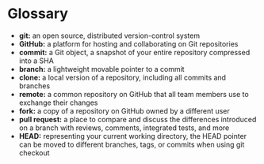 # Glossary

- **git:** an open source, distributed version-control system   
- **GitHub:** a platform for hosting and collaborating on Git repositories    
- **commit:** a Git object, a snapshot of your entire repository compressed into a SHA    
- **branch:** a lightweight movable pointer to a commit   
- **clone:** a local version of a repository, including all commits and branches    
- **remote:** a common repository on GitHub that all team members use to exchange their changes   
- **fork:** a copy of a repository on GitHub owned by a different user    
- **pull request:** a place to compare and discuss the differences introduced on a branch with reviews, comments, integrated tests, and more    
- **HEAD:** representing your current working directory, the HEAD pointer can be moved to different branches, tags, or commits when using git checkout    
